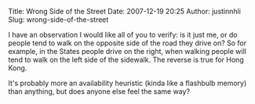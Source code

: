 Title: Wrong Side of the Street
Date: 2007-12-19 20:25
Author: justinnhli
Slug: wrong-side-of-the-street

I have an observation I would like all of you to verify: is it just me,
or do people tend to walk on the opposite side of the road they drive
on? So for example, in the States people drive on the right, when
walking people will tend to walk on the left side of the sidewalk. The
reverse is true for Hong Kong.

It's probably more an availability heuristic (kinda like a flashbulb
memory) than anything, but does anyone else feel the same way?


